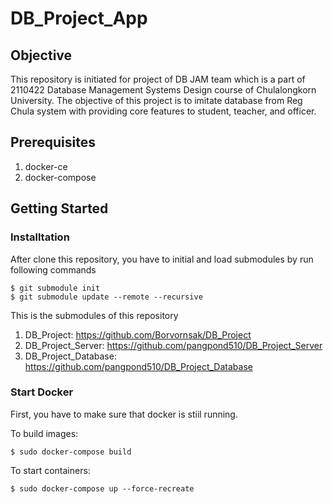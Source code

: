 # DB_Project_App

## Objective
This repository is initiated for project of DB JAM team which is a part of 2110422 Database Management Systems Design course of Chulalongkorn University. The objective of this project is to imitate database from Reg Chula system with providing core features to student, teacher, and officer.

## Prerequisites
1. docker-ce
2. docker-compose

## Getting Started

### Installtation

After clone this repository, you have to initial and load submodules by run following commands
```
$ git submodule init 
$ git submodule update --remote --recursive
```
This is the submodules of this repository
1. DB_Project: <https://github.com/Borvornsak/DB_Project>
2. DB_Project_Server: <https://github.com/pangpond510/DB_Project_Server>
3. DB_Project_Database: <https://github.com/pangpond510/DB_Project_Database>

### Start Docker
First, you have to make sure that docker is stiil running.

To build images:
```
$ sudo docker-compose build 
```
To start containers:
```
$ sudo docker-compose up --force-recreate
```
